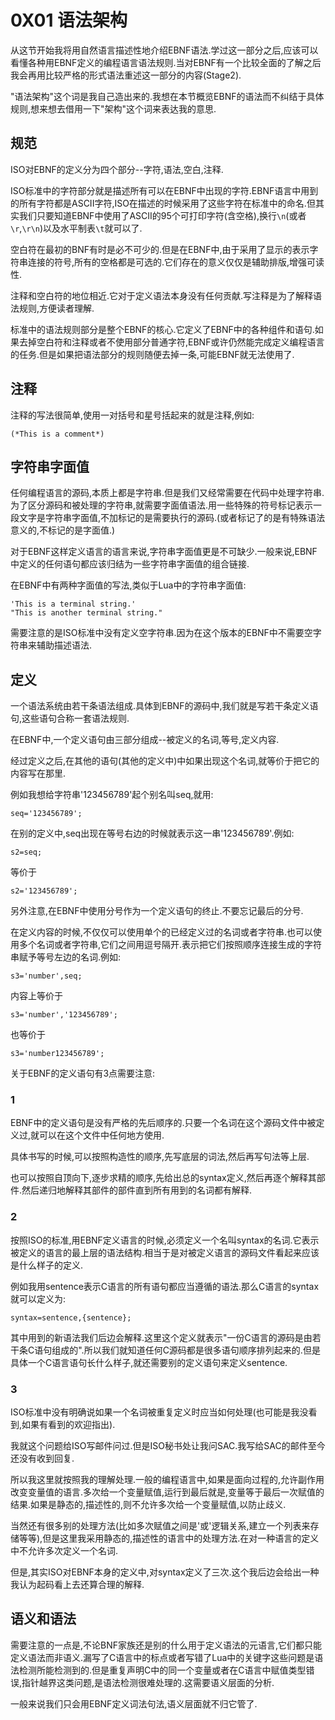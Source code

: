 # 0X01 语法架构

从这节开始我将用自然语言描述性地介绍EBNF语法.学过这一部分之后,应该可以看懂各种用EBNF定义的编程语言语法规则.当对EBNF有一个比较全面的了解之后我会再用比较严格的形式语法重述这一部分的内容(Stage2).

"语法架构"这个词是我自己造出来的.我想在本节概览EBNF的语法而不纠结于具体规则,想来想去借用一下"架构"这个词来表达我的意思.

## 规范

ISO对EBNF的定义分为四个部分--字符,语法,空白,注释.

ISO标准中的字符部分就是描述所有可以在EBNF中出现的字符.EBNF语言中用到的所有字符都是ASCII字符,ISO在描述的时候采用了这些字符在标准中的命名.但其实我们只要知道EBNF中使用了ASCII的95个可打印字符(含空格),换行`\n`(或者`\r`,`\r\n`)以及水平制表`\t`就可以了.

空白符在最初的BNF有时是必不可少的.但是在EBNF中,由于采用了显示的表示字符串连接的符号,所有的空格都是可选的.它们存在的意义仅仅是辅助排版,增强可读性.

注释和空白符的地位相近.它对于定义语法本身没有任何贡献.写注释是为了解释语法规则,方便读者理解.

标准中的语法规则部分是整个EBNF的核心.它定义了EBNF中的各种组件和语句.如果去掉空白符和注释或者不使用部分普通字符,EBNF或许仍然能完成定义编程语言的任务.但是如果把语法部分的规则随便去掉一条,可能EBNF就无法使用了.

## 注释

注释的写法很简单,使用一对括号和星号括起来的就是注释,例如:

```EBNF
(*This is a comment*)
```

## 字符串字面值

任何编程语言的源码,本质上都是字符串.但是我们又经常需要在代码中处理字符串.为了区分源码和被处理的字符串,就需要字面值语法.用一些特殊的符号标记表示一段文字是字符串字面值,不加标记的是需要执行的源码.(或者标记了的是有特殊语法意义的,不标记的是字面值.)

对于EBNF这样定义语言的语言来说,字符串字面值更是不可缺少.一般来说,EBNF中定义的任何语句都应该归结为一些字符串字面值的组合链接.

在EBNF中有两种字面值的写法,类似于Lua中的字符串字面值:

```EBNF
'This is a terminal string.'
"This is another terminal string."
```

需要注意的是ISO标准中没有定义空字符串.因为在这个版本的EBNF中不需要空字符串来辅助描述语法.

## 定义

一个语法系统由若干条语法组成.具体到EBNF的源码中,我们就是写若干条定义语句,这些语句合称一套语法规则.

在EBNF中,一个定义语句由三部分组成--被定义的名词,等号,定义内容.

经过定义之后,在其他的语句(其他的定义中)中如果出现这个名词,就等价于把它的内容写在那里.

例如我想给字符串'123456789'起个别名叫seq,就用:

```EBNF
seq='123456789';
```

在别的定义中,seq出现在等号右边的时候就表示这一串'123456789'.例如:

```EBNF
s2=seq;
```

等价于

```EBNF
s2='123456789';
```

另外注意,在EBNF中使用分号作为一个定义语句的终止.不要忘记最后的分号.

在定义内容的时候,不仅仅可以使用单个的已经定义过的名词或者字符串.也可以使用多个名词或者字符串,它们之间用逗号隔开.表示把它们按照顺序连接生成的字符串赋予等号左边的名词.例如:

```EBNF
s3='number',seq;
```

内容上等价于

```EBNF
s3='number','123456789';
```

也等价于

```EBNF
s3='number123456789';
```

关于EBNF的定义语句有3点需要注意:

### 1

EBNF中的定义语句是没有严格的先后顺序的.只要一个名词在这个源码文件中被定义过,就可以在这个文件中任何地方使用.

具体书写的时候,可以按照构造性的顺序,先写底层的词法,然后再写句法等上层.

也可以按照自顶向下,逐步求精的顺序,先给出总的syntax定义,然后再逐个解释其部件.然后递归地解释其部件的部件直到所有用到的名词都有解释.

### 2

按照ISO的标准,用EBNF定义语言的时候,必须定义一个名叫syntax的名词.它表示被定义的语言的最上层的语法结构.相当于是对被定义语言的源码文件看起来应该是什么样子的定义.

例如我用sentence表示C语言的所有语句都应当遵循的语法.那么C语言的syntax就可以定义为:

```EBNF
syntax=sentence,{sentence};
```

其中用到的新语法我们后边会解释.这里这个定义就表示"一份C语言的源码是由若干条C语句组成的".所以我们就知道任何C源码都是很多语句顺序排列起来的.但是具体一个C语言语句长什么样子,就还需要别的定义语句来定义sentence.

### 3

ISO标准中没有明确说如果一个名词被重复定义时应当如何处理(也可能是我没看到,如果有看到的欢迎指出).

我就这个问题给ISO写邮件问过.但是ISO秘书处让我问SAC.我写给SAC的邮件至今还没有收到回复.

所以我这里就按照我的理解处理.一般的编程语言中,如果是面向过程的,允许副作用改变变量值的语言.多次给一个变量赋值,运行到最后就是,变量等于最后一次赋值的结果.如果是静态的,描述性的,则不允许多次给一个变量赋值,以防止歧义.

当然还有很多别的处理方法(比如多次赋值之间是'或'逻辑关系,建立一个列表来存储等等),但是这里我采用静态的,描述性的语言中的处理方法.在对一种语言的定义中不允许多次定义一个名词.

但是,其实ISO对EBNF本身的定义中,对syntax定义了三次.这个我后边会给出一种我认为起码看上去还算合理的解释.

## 语义和语法

需要注意的一点是,不论BNF家族还是别的什么用于定义语法的元语言,它们都只能定义语法而非语义.漏写了C语言中的标点或者写错了Lua中的关键字这些问题是语法检测所能检测到的.但是重复声明C中的同一个变量或者在C语言中赋值类型错误,指针越界这类问题,是语法检测很难处理的.这需要语义层面的分析.

一般来说我们只会用EBNF定义词法句法,语义层面就不归它管了.
